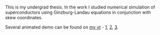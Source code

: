 This is my undergrad thesis.
In the work I studied numerical simulation of superconductors using Ginzburg-Landau equations in conjunction with skew coordinates.

Several animated demo can be found on [my yt](https://www.youtube.com/@wicirelllis) - [1](https://youtu.be/J1OagJI71WQ), [2](https://youtu.be/a6M4e9jj13Y), [3](https://youtu.be/QP8LukRvmhk).

